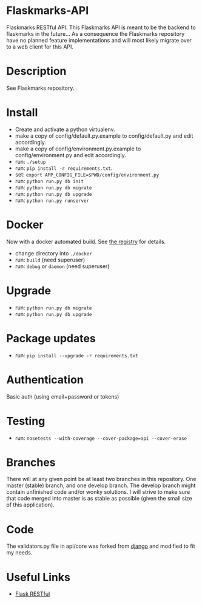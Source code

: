 Flaskmarks-API
==============
Flaskmarks RESTful API. This Flaskmarks API is meant to be the backend to flaskmarks in the future... As a consequence the Flaskmarks repository have no planned feature implementations and will most likely migrate over to a web client for this API.

Description
===========
See Flaskmarks repository.

Install
=======
* Create and activate a python virtualenv.
* make a copy of config/default.py.example to config/default.py and edit accordingly.
* make a copy of config/environment.py.example to config/environment.py and edit accordingly.
* run: `./setup`
* run: `pip install -r requirements.txt`.
* set: `export APP_CONFIG_FILE=$PWD/config/environment.py`
* run: `python run.py db init`
* run: `python run.py db migrate`
* run: `python run.py db upgrade`
* run: `python run.py runserver`

Docker
======
Now with a docker automated build. See [the registry](https://registry.hub.docker.com/u/plastboks/flaskmarks-api/) for details.
* change directory into `./docker`
* run: `build` (need superuser)
* run: `debug` or `daemon` (need superuser)

Upgrade
=======
* run: `python run.py db migrate`
* run: `python run.py db upgrade`

Package updates
===============
* run: `pip install --upgrade -r requirements.txt`

Authentication
=============
Basic auth (using email+password or tokens)

Testing
=======
* run: `nosetests --with-coverage --cover-package=api --cover-erase`

Branches
========
There will at any given point be at least two branches in this repository. One
master (stable) branch, and one develop branch. The develop branch might contain
unfinished code and/or wonky solutions. I will strive to make sure that code 
merged into master is as stable as possible (given the small size of this application).

Code
====
The validators.py file in api/core was forked from [django](https://github.com/django/django) and modified to fit my needs.

Useful Links
============
* [Flask RESTful](http://flask-restful.readthedocs.org/en/latest/)
